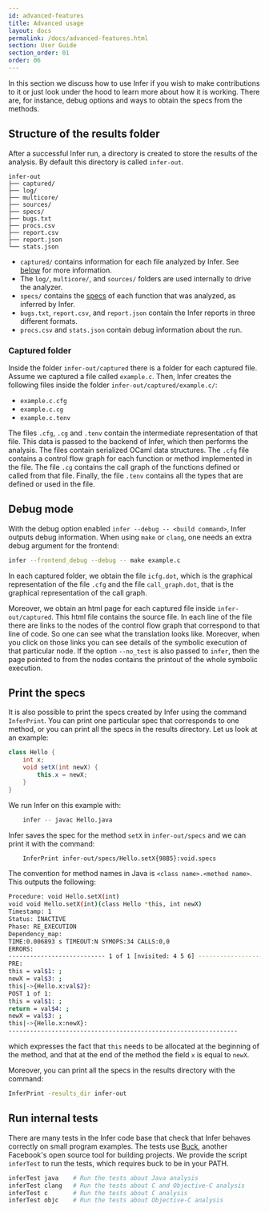 ```yaml
---
id: advanced-features
title: Advanced usage
layout: docs
permalink: /docs/advanced-features.html
section: User Guide
section_order: 01
order: 06
---
```


In this section we discuss how to use Infer if you wish to make contributions to it or just look under the hood
to learn more about how it is working.
There are, for instance, debug options and ways to obtain the specs from the methods.

## Structure of the results folder

After a successful Infer run, a directory is created to store the
results of the analysis. By default this directory is called
`infer-out`.

```
infer-out
├── captured/
├── log/
├── multicore/
├── sources/
├── specs/
├── bugs.txt
├── procs.csv
├── report.csv
├── report.json
└── stats.json
```

- `captured/` contains information for each file analyzed by Infer. See [below](docs/advanced-features.html#captured-folder) for more information.
- The `log/`, `multicore/`, and `sources/` folders are used internally to drive the analyzer.
- `specs/` contains the [specs](docs/advanced-features.html#print-the-specs) of each function that was analyzed, as inferred by Infer.
- `bugs.txt`, `report.csv`, and `report.json` contain the Infer reports in three different formats.
- `procs.csv` and `stats.json` contain debug information about the run.


### Captured folder

Inside the folder `infer-out/captured` there is a folder for each captured file. Assume we captured a file called `example.c`. Then, Infer creates the following files inside the folder `infer-out/captured/example.c/`:

- `example.c.cfg`
- `example.c.cg`
- `example.c.tenv`

The files `.cfg`, `.cg` and `.tenv` contain the intermediate representation of that file. This data is passed to the backend of Infer, which then performs the analysis. The files contain serialized OCaml data structures. The `.cfg` file contains a control flow graph for each function or method implemented in the file. The file `.cg` contains the call graph of the functions defined or called from that file. Finally, the file `.tenv` contains all the types that are defined or used in the file.



## Debug mode

With the debug option enabled `infer --debug -- <build command>`, Infer outputs debug information. When using `make` or `clang`, one needs an extra debug argument for the frontend:

```bash
infer --frontend_debug --debug -- make example.c
```

In each captured folder, we obtain the file `icfg.dot`, which is the graphical representation of the file `.cfg` and the file
`call_graph.dot`, that is the graphical representation of the call graph.


Moreover, we obtain an html page for each captured file inside `infer-out/captured`. This html file contains the source file. In each line of the file there are links to the nodes of the control flow graph that correspond to that line of code. So one can see what the translation looks like. Moreover, when you click on those links you can see details of the symbolic execution of that particular node. If the option `--no_test` is also passed to `infer`, then the page pointed to from the nodes contains the printout of the whole symbolic execution.

## Print the specs

It is also possible to print the specs created by Infer using the command `InferPrint`. You can print one particular spec that corresponds to one method, or you can print all the specs in the results directory. Let us look at an example:

```java
class Hello {
    int x;
    void setX(int newX) {
	    this.x = newX;
    }
}
```

We run Infer on this example with:

```bash
	infer -- javac Hello.java
```

Infer saves the spec for the method `setX` in `infer-out/specs` and we can print it with the command:

```bash
	InferPrint infer-out/specs/Hello.setX{98B5}:void.specs
```

The convention for method names in Java is `<class name>.<method name>`. This outputs the following:

```bash
Procedure: void Hello.setX(int)
void void Hello.setX(int)(class Hello *this, int newX)
Timestamp: 1
Status: INACTIVE
Phase: RE_EXECUTION
Dependency_map:
TIME:0.006893 s TIMEOUT:N SYMOPS:34 CALLS:0,0
ERRORS:
--------------------------- 1 of 1 [nvisited: 4 5 6] ---------------------------
PRE:
this = val$1: ;
newX = val$3: ;
this|->{Hello.x:val$2}:
POST 1 of 1:
this = val$1: ;
return = val$4: ;
newX = val$3: ;
this|->{Hello.x:newX}:
----------------------------------------------------------------
```

which expresses the fact that `this` needs to be allocated at the beginning of the method, and that at the end of the method the field `x` is equal to `newX`.


Moreover, you can print all the specs in the results directory with the command:

```bash
InferPrint -results_dir infer-out
```


## Run internal tests

There are many tests in the Infer code base that check that Infer behaves correctly on small program examples. The tests use [Buck](http://buckbuild.com/), another Facebook's open source tool for building projects. We provide the script `inferTest` to run the tests, which requires buck to be in your PATH.

```bash
inferTest java    # Run the tests about Java analysis
inferTest clang   # Run the tests about C and Objective-C analysis
inferTest c       # Run the tests about C analysis
inferTest objc    # Run the tests about Objective-C analysis
```

